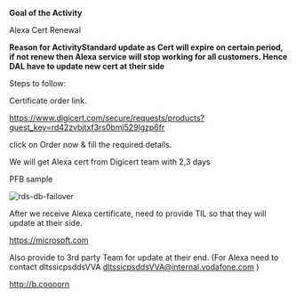**Goal of the Activity**


Alexa Cert Renewal 

**Reason for ActivityStandard update as Cert will expire on certain period, if not renew then Alexa service will stop working for all customers. Hence DAL have to update new cert at their side**

Steps to follow:

Certificate order link.

https://www.digicert.com/secure/requests/products?guest_key=rd42zvbjtxf3rs0bmj529lgzp6fr

click on Order now & fill the required details.

We will get Alexa cert from Digicert team with 2,3 days

PFB sample

![rds-db-failover](../../../assets/Alexa_cert_renewal/AlexaCert.png)

After we receive Alexa certificate, need to provide TIL so that they will update at their side. 

https://microsoft.com

Also provide to 3rd party Team for update at their end. (For Alexa need to contact dltssicpsddsVVA <dltssicpsddsVVA@internal.vodafone.com> )

http://b.coooorn